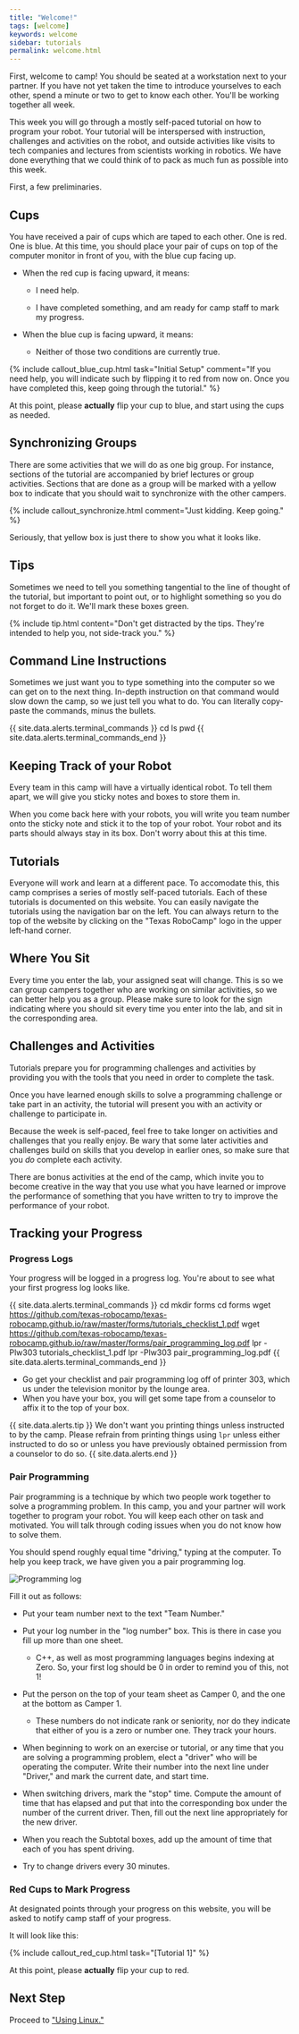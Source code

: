 ```yaml
---
title: "Welcome!"
tags: [welcome]
keywords: welcome
sidebar: tutorials
permalink: welcome.html
---
```


First, welcome to camp! You should be seated at a workstation next to your partner. If you have not yet taken the time to introduce yourselves to each other, spend a minute or two to get to know each other. You'll be working together all week.

This week you will go through a mostly self-paced tutorial on how to program your robot. Your tutorial will be interspersed with instruction, challenges and activities on the robot, and outside activities like visits to tech companies and lectures from scientists working in robotics. We have done everything that we could think of to pack as much fun as possible into this week.

First, a few preliminaries.

## Cups

You have received a pair of cups which are taped to each other. One is red. One is blue. At this time, you should place your pair of cups on top of the computer monitor in front of you, with the blue cup facing up.

* When the red cup is facing upward, it means:

   * I need help.
 
   * I have completed something, and am ready for camp staff to mark my progress.

* When the blue cup is facing upward, it means:

  * Neither of those two conditions are currently true.

{% include callout_blue_cup.html task="Initial Setup" comment="If you need help, you will indicate such by flipping it to red from now on. Once you have completed this, keep going through the tutorial." %}


At this point, please **actually** flip your cup to blue, and start using the cups as needed. 

## Synchronizing Groups

There are some activities that we will do as one big group. For instance, sections of the tutorial are accompanied by brief lectures or group activities. Sections that are done as a group will be marked with a yellow box to indicate that you should wait to synchronize with the other campers.

{% include callout_synchronize.html  comment="Just kidding. Keep going." %}

Seriously, that yellow box is just there to show you what it looks like.

## Tips

Sometimes we need to tell you something tangential to the line of thought of the tutorial, but important to point out, or to highlight something so you do not forget to do it. We'll mark these boxes green.

{% include tip.html content="Don't get distracted by the tips. They're intended to help you, not side-track you." %}

## Command Line Instructions

Sometimes we just want you to type something into the computer so we can get on to the next thing. In-depth instruction on that command would slow down the camp, so we just tell you what to do. You can literally copy-paste the commands, minus the bullets.

{{ site.data.alerts.terminal_commands }}
cd
ls
pwd
{{ site.data.alerts.terminal_commands_end }}

## Keeping Track of your Robot

Every team in this camp will have a virtually identical robot. To tell them apart, we will give you sticky notes and boxes to store them in.

When you come back here with your robots, you will write you team number onto the sticky note and stick it to the top of your robot. Your robot and its parts should always stay in its box. Don't worry about this at this time.

## Tutorials

Everyone will work and learn at a different pace. To accomodate this, this camp comprises a series of mostly self-paced tutorials. Each of these tutorials is documented on this website. You can easily navigate the tutorials using the navigation bar on the left. You can always return to the top of the website by clicking on the "Texas RoboCamp" logo in the upper left-hand corner.

## Where You Sit

Every time you enter the lab, your assigned seat will change. This is so we can group campers together who are working on similar activities, so we can better help you as a group. Please make sure to look for the sign indicating where you should sit every time you enter into the lab, and sit in the corresponding area.

## Challenges and Activities

Tutorials prepare you for programming challenges and activities by providing you with the tools that you need in order to complete the task.

Once you have learned enough skills to solve a programming challenge or take part in an activity, the tutorial will present you with an activity or challenge to participate in.

Because the week is self-paced, feel free to take longer on activities and challenges that you really enjoy. Be wary that some later activities and challenges build on skills that you develop in earlier ones, so make sure that you *do* complete each activity.

There are bonus activities at the end of the camp, which invite you to become creative in the way that you use what you have learned or improve the performance of something that you have written to try to improve the performance of your robot.

## Tracking your Progress

### Progress Logs

Your progress will be logged in a progress log. You're about to see what your first progress log looks like.

{{ site.data.alerts.terminal_commands }}
cd
mkdir forms
cd forms
wget https://github.com/texas-robocamp/texas-robocamp.github.io/raw/master/forms/tutorials_checklist_1.pdf
wget https://github.com/texas-robocamp/texas-robocamp.github.io/raw/master/forms/pair_programming_log.pdf
lpr -Plw303 tutorials_checklist_1.pdf
lpr -Plw303 pair_programming_log.pdf
{{ site.data.alerts.terminal_commands_end }}

- Go get your checklist and pair programming log off of printer 303, which us under the television monitor by the lounge area.
- When you have your box, you will get some tape from a counselor to affix it to the top of your box.

{{ site.data.alerts.tip }}
We don't want you printing things unless instructed to by the camp. Please refrain from printing things using `lpr` unless either instructed to do so or unless you have previously obtained permission from a counselor to do so.
{{ site.data.alerts.end }}

### Pair Programming

Pair programming is a technique by which two people work together to solve a programming problem. In this camp, you and your partner will work together to program your robot. You will keep each other on task and motivated. You will talk through coding issues when you do not know how to solve them.

You should spend roughly equal time "driving," typing at the computer. To help you keep track, we have given you a pair programming log.

![Programming log](images/programming_log.png)

Fill it out as follows:

* Put your team number next to the text "Team Number."

* Put your log number in the "log number" box. This is there in case you fill up more than one sheet.

  * C++, as well as most programming languages begins indexing at Zero. So, your first log should be 0 in order to remind you of this, not 1!

* Put the person on the top of your team sheet as Camper 0, and the one at the bottom as Camper 1.

  * These numbers do not indicate rank or seniority, nor do they indicate that either of you is a zero or number one. They track your hours.

* When beginning to work on an exercise or tutorial, or any time that you are solving a programming problem, elect a "driver" who will be operating the computer. Write their number into the next line under "Driver," and mark the current date, and start time.

* When switching drivers, mark the "stop" time. Compute the amount of time that has elapsed and put that into the corresponding box under the number of the current driver. Then, fill out the next line appropriately for the new driver.

* When you reach the Subtotal boxes, add up the amount of time that each of you has spent driving.

* Try to change drivers every 30 minutes.

### Red Cups to Mark Progress

At designated points through your progress on this website, you will be asked to notify camp staff of your progress.

It will look like this:

{% include callout_red_cup.html task="[Tutorial 1]" %}

At this point, please **actually** flip your cup to red.

## Next Step

Proceed to ["Using Linux."](/using_linux.html)
